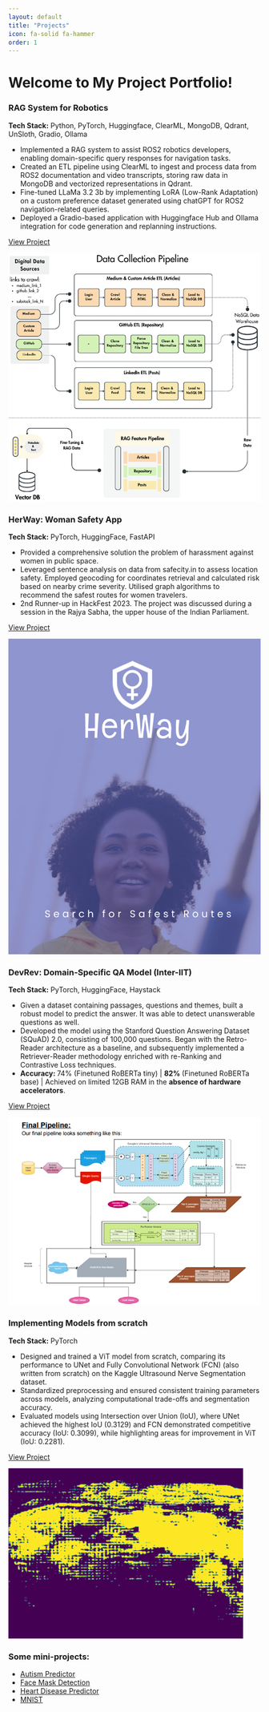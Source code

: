 ```yaml
---
layout: default
title: "Projects"
icon: fa-solid fa-hammer
order: 1
---
```


# Welcome to My Project Portfolio!

<div class="project-card">
  <div class="project-card-content">
    <h3>RAG System for Robotics</h3>
      <p><strong>Tech Stack:</strong> Python, PyTorch, Huggingface, ClearML, MongoDB, Qdrant, UnSloth, Gradio, Ollama</p>
      <p></p>
      <ul>
        <li>Implemented a RAG system to assist ROS2 robotics developers, enabling domain-specific query responses for navigation tasks.</li>
        <li>Created an ETL pipeline using ClearML to ingest and process data from ROS2 documentation and video transcripts, storing raw data in MongoDB and vectorized representations in Qdrant.</li>
        <li>Fine-tuned LLaMa 3.2 3b by implementing LoRA (Low-Rank Adaptation) on a custom preference dataset generated using chatGPT for ROS2 navigation-related queries.</li>
        <li>Deployed a Gradio-based application with Huggingface Hub and Ollama integration for code generation and replanning instructions.</li>
      </ul>
      <p><a href="https://huggingface.co/billa-man/finetuned-rag-system-robotics">View Project</a></p>
  </div>
  <img src="/assets/projects/rag.png" alt="rag" class="project-card-img" />
</div>

<div class="project-card">
  <div class="project-card-content">
    <h3>HerWay: Woman Safety App</h3>
      <p><strong>Tech Stack:</strong> PyTorch, HuggingFace, FastAPI</p>
      <p></p>
      <ul>
        <li>Provided a comprehensive solution the problem of harassment against women in public space.</li>
        <li>Leveraged sentence analysis on data from safecity.in to assess location safety. Employed geocoding for coordinates retrieval and calculated risk based on nearby crime severity. Utilised graph algorithms to recommend the safest routes for women travelers.</li>
        <li>2nd Runner-up in HackFest 2023. The project was discussed during a session in the Rajya Sabha, the upper house of the Indian Parliament.</li>
      </ul>
      <p><a href="https://github.com/Tarun-108/HerWay">View Project</a></p>
  </div>
  <img src="/assets/projects/herway.png" alt="her-way" class="project-card-img" />
</div>


<div class="project-card">
  <div class="project-card-content">
      <h3>DevRev: Domain-Specific QA Model (Inter-IIT)</h3>
      <p><strong>Tech Stack:</strong> PyTorch, HuggingFace, Haystack</p>
      <ul>
        <li>Given a dataset containing passages, questions and themes, built a robust model to predict the answer. It was able to detect unanswerable questions as well.</li>
        <li>Developed the model using the Stanford Question Answering Dataset (SQuAD) 2.0, consisting of 100,000 questions. Began with the Retro-Reader architecture as a baseline, and subsequently implemented a Retriever-Reader methodology enriched with re-Ranking and Contrastive Loss techniques.</li>
        <li><strong>Accuracy: </strong>74% (Finetuned RoBERTa tiny) | <strong>82% </strong>(Finetuned RoBERTa base) | Achieved on limited 12GB RAM in the <strong> absence of hardware accelerators</strong>.</li>
      </ul>
      <p><a href="https://github.com/Standby-Coder/InterIITTech11.0-DevRev-QA">View Project</a></p>
  </div>
      <img src="/assets/projects/devrev.png" alt="dev-rev" class="project-card-img" />
</div>


<div class="project-card">
  <div class="project-card-content">
      <h3>Implementing Models from scratch</h3>
      <p><strong>Tech Stack:</strong> PyTorch</p>
      <ul>
        <li>Designed and trained a ViT model from scratch, comparing its performance to UNet and Fully Convolutional Network (FCN) (also written from scratch) on the Kaggle Ultrasound Nerve Segmentation dataset.</li>
        <li>Standardized preprocessing and ensured consistent training parameters across models, analyzing computational trade-offs and segmentation accuracy.</li>
        <li>Evaluated models using Intersection over Union (IoU), where UNet achieved the highest IoU (0.3129) and FCN demonstrated competitive accuracy (IoU: 0.3099), while highlighting areas for improvement in ViT (IoU: 0.2281).</li>
      </ul>
      <p><a href="https://github.com/Billa-Man/cs-gy-6923-final-project">View Project</a></p>
  </div>
      <img src="/assets/projects/three_models.png" alt="from-scratch" class="project-card-img" />
</div>

<!-- Explore projects by category:

- [Computer Vision]({% link _pages/cv.md %})
- [Natural Language Processing]({% link _pages/nlp.md %})
- [Large Language Models]({% link _pages/llm.md %})
- [Miscellaneous Projects]({% link _pages/misc_proj.md %})

You can find detailed descriptions and documentation for each category of projects. -->

### Some mini-projects:

- [Autism Predictor](https://github.com/Billa-Man/Mini-Projects/tree/main/Autism%20Predictor)
- [Face Mask Detection](https://github.com/Billa-Man/Mini-Projects/tree/main/Face%20Mask%20Detection)
- [Heart Disease Predictor](https://github.com/Billa-Man/Mini-Projects/tree/main/Heart%20Disease%20Predictor)
- [MNIST](https://github.com/Billa-Man/Mini-Projects/tree/main/MNIST)





